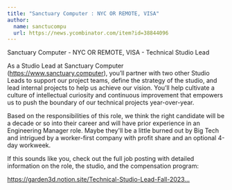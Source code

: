```yaml
---
title: "Sanctuary Computer : NYC OR REMOTE, VISA"
author:
  name: sanctucompu
  url: https://news.ycombinator.com/item?id=38844096
---
```

Sanctuary Computer - NYC OR REMOTE, VISA - Technical Studio Lead

As a Studio Lead at Sanctuary Computer (<a href="https:&#x2F;&#x2F;www.sanctuary.computer" rel="nofollow">https:&#x2F;&#x2F;www.sanctuary.computer</a>), you’ll partner with two other Studio Leads to support our project teams, define the strategy of the studio, and lead internal projects to help us achieve our vision. You’ll help cultivate a culture of intellectual curiosity and continuous improvement that empowers us to push the boundary of our technical projects year-over-year.

Based on the responsibilities of this role, we think the right candidate will be a decade or so into their career and will have prior experience in an Engineering Manager role. Maybe they&#x27;ll be a little burned out by Big Tech and intrigued by a worker-first company with profit share and an optional 4-day workweek.

If this sounds like you, check out the full job posting with detailed information on the role, the studio, and the compensation program:

<a href="https:&#x2F;&#x2F;garden3d.notion.site&#x2F;Technical-Studio-Lead-Fall-2023-900d4c0a4fc342a2810f791da07d869e" rel="nofollow">https:&#x2F;&#x2F;garden3d.notion.site&#x2F;Technical-Studio-Lead-Fall-2023...</a>
